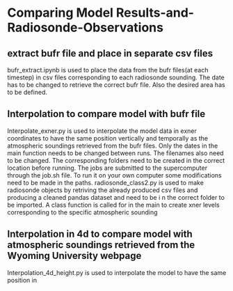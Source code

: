 # Comparing Model Results-and-Radiosonde-Observations

## extract bufr file and place in separate csv files

bufr_extract.ipynb is used to place the data from the bufr files(at each timestep) in csv files corresponding to each radiosonde sounding. The date has to be changed to retrieve the correct bufr file. Also the desired area has to be defined.

## Interpolation to compare model with bufr file

Interpolate_exner.py is used to interpolate the model data in exner coordinates to have the same position vertically and temporally as the atmospheric soundings retrieved from the bufr files. Only the dates in the main function needs to be changed between runs. The filenames also need to be changed. The corresponding folders need to be created in the correct location before running. The jobs are submitted to the supercomputer through the job.sh file. To run it on your own computer some modifications need to be made in the paths. radiosonde_class2.py is used to make radiosonde objects by retriving the already produced csv files and producing a cleaned pandas dataset and need to be i n the correct folder to be imported. A class function is called for in the main to create xner levels corresponding to the specific atmospheric sounding

## Interpolation in 4d to compare model with atmospheric soundings retrieved from the Wyoming University webpage

Interpolation_4d_height.py is used to interpolate the model to have the same position in 
